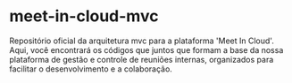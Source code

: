 # meet-in-cloud-mvc
Repositório oficial da arquitetura mvc para a plataforma 'Meet In Cloud'. Aqui, você encontrará os códigos que juntos que formam a base da nossa plataforma de gestão e controle de reuniões internas, organizados para facilitar o desenvolvimento e a colaboração.
